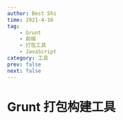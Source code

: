```yaml
---
author: Best Shi
time: 2021-4-16
tag:
    - Grunt
    - 前端
    - 打包工具
    - JavaScript
category: 工具
prev: false
next: false
---
```


# Grunt 打包构建工具
